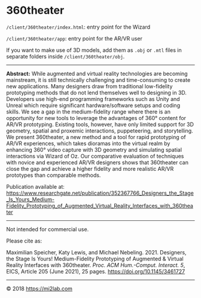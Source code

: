 # 360theater

`/client/360theater/index.html`: entry point for the Wizard

`/client/360theater/app`: entry point for the AR/VR user

If you want to make use of 3D models, add them as `.obj` or `.mtl` files in separate folders inside `/client/360theater/obj`.

---

**Abstract:** While augmented and virtual reality technologies are becoming mainstream, it is still technically challenging and time-consuming to create new applications. Many designers draw from traditional low-fidelity prototyping methods that do not lend themselves well to designing in 3D. Developers use high-end programming frameworks such as Unity and Unreal which require significant hardware/software setups and coding skills. We see a gap in the medium-fidelity range where there is an opportunity for new tools to leverage the advantages of 360° content for AR/VR prototyping. Existing tools, however, have only limited support for 3D geometry, spatial and proxemic interactions, puppeteering, and storytelling. We present 360theater, a new method and a tool for rapid prototyping of AR/VR experiences, which takes dioramas into the virtual realm by enhancing 360° video capture with 3D geometry and simulating spatial interactions via Wizard of Oz. Our comparative evaluation of techniques with novice and experienced AR/VR designers shows that 360theater can close the gap and achieve a higher fidelity and more realistic AR/VR prototypes than comparable methods.

Publication available at: https://www.researchgate.net/publication/352367766_Designers_the_Stage_Is_Yours_Medium-Fidelity_Prototyping_of_Augmented_Virtual_Reality_Interfaces_with_360theater

---

Not intended for commercial use.

Please cite as:

Maximilian Speicher, Katy Lewis, and Michael Nebeling. 2021. Designers, the Stage Is Yours! Medium-Fidelity Prototyping of Augmented & Virtual Reality Interfaces with 360theater. _Proc. ACM Hum.-Comput. Interact. 5_, EICS, Article 205 (June 2021), 25 pages. https://doi.org/10.1145/3461727

---

© 2018 https://mi2lab.com
